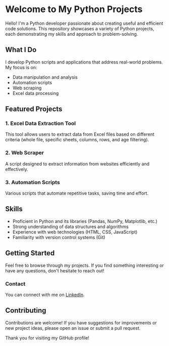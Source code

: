 # Welcome to My Python Projects

Hello! I'm a Python developer passionate about creating useful and efficient code solutions. This repository showcases a variety of Python projects, each demonstrating my skills and approach to problem-solving.

## What I Do

I develop Python scripts and applications that address real-world problems. My focus is on:

- Data manipulation and analysis
- Automation scripts
- Web scraping
- Excel data processing

## Featured Projects

### 1. Excel Data Extraction Tool
This tool allows users to extract data from Excel files based on different criteria (whole file, specific sheets, columns, rows, and age filtering).

### 2. Web Scraper
A script designed to extract information from websites efficiently and effectively.

### 3. Automation Scripts
Various scripts that automate repetitive tasks, saving time and effort.

## Skills

- Proficient in Python and its libraries (Pandas, NumPy, Matplotlib, etc.)
- Strong understanding of data structures and algorithms
- Experience with web technologies (HTML, CSS, JavaScript)
- Familiarity with version control systems (Git)

## Getting Started

Feel free to browse through my projects. If you find something interesting or have any questions, don't hesitate to reach out!

### Contact

You can connect with me on [LinkedIn](https://www.linkedin.com/in/yash-raj-singh-a2113231b).

## Contributing

Contributions are welcome! If you have suggestions for improvements or new project ideas, please open an issue or submit a pull request.

Thank you for visiting my GitHub profile!
